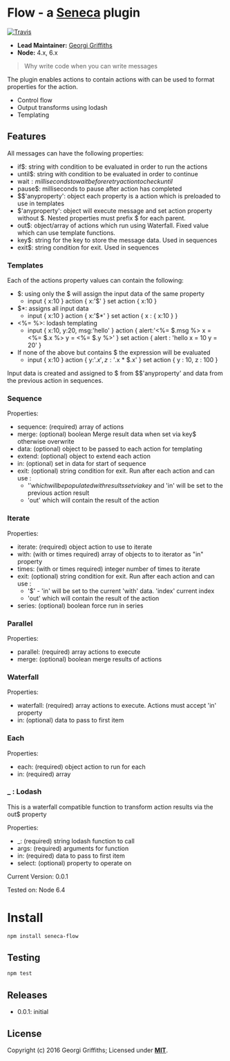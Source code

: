 # Flow - a [Seneca](http://senecajs.org) plugin
[![Travis][BadgeTravis]][Travis]

- __Lead Maintainer:__ [Georgi Griffiths][Lead]
- __Node:__ 4.x, 6.x

> Why write code when you can write messages

The plugin enables actions to contain actions with can be used to format properties for the action.   

* Control flow
* Output transforms using lodash
* Templating


## Features



All messages can have the following properties:

* if$: string with condition to be evaluated in order to run the actions
* until$: string with condition to be evaluated in order to continue
* wait$: milliseconds to wait before retry action to check until$
* pause$: milliseconds to pause after action has completed
* $$'anyproperty': object each property is a action which is preloaded to use in templates
* $'anyproperty': object will execute message and set action property without $.  Nested properties must prefix $ for each parent.
* out$: object/array of actions which run using Waterfall. Fixed value which can use template functions.
* key$: string for the key to store the message data. Used in sequences
* exit$: string condition for exit. Used in sequences

### Templates

Each of the actions property values can contain the following:

* $: using only the $ will assign the input data of the same property
  * input { x:10 } action { x:'$' } set action { x:10 }
* $\*: assigns all input data
  * input { x:10 } action { x:'$\*' } set action { x : { x:10 } }
* <%=  %>: lodash templating
  * input { x:10, y:20, msg:'hello' } action { alert:'<%= $.msg %> x = <%= $.x %> y = <%= $.y %>' } set action { alert : 'hello x = 10 y = 20' }
* If none of the above but contains $ the expression will be evaluated
  * input { x:10 } action { y:'$.x', z:'$.x * $.x' } set action { y : 10, z : 100 }

Input data is created and assigned to $ from $$'anyproperty' and data from the previous action in sequences.

### Sequence

Properties:
* sequence: (required) array of actions
* merge: (optional) boolean Merge result data when set via key$ otherwise overwrite
* data: (optional) object to be passed to each action for templating
* extend: (optional) object to extend each action
* in: (optional) set in data for start of sequence
* exit: (optional) string condition for exit. Run after each action and can use :
  * '$' which will be populated with results set via key$ and 'in' will be set to the previous action result
  * 'out' which will contain the result of the action


### Iterate

Properties:
* iterate: (required) object action to use to iterate
* with: (with or times required) array of objects to to iterator as "in" property
* times: (with or times required) integer number of times to iterate
* exit: (optional) string condition for exit. Run after each action and can use :
  * '$' - 'in' will be set to the current 'with' data. 'index' current index
  * 'out' which will contain the result of the action
* series: (optional) boolean force run in series


### Parallel

Properties:
* parallel: (required) array actions to execute
* merge: (optional) boolean merge results of actions


### Waterfall

Properties:
* waterfall: (required) array actions to execute. Actions must accept 'in' property
* in: (optional) data to pass to first item


### Each

Properties:
* each: (required) object action to run for each
* in: (required) array


### _ : Lodash

This is a waterfall compatible function to transform action results via the out$ property

Properties:
* \_: (required) string lodash function to call
* args: (required) arguments for function
* in: (required) data to pass to first item
* select: (optional) property to operate on




Current Version: 0.0.1

Tested on: Node 6.4


# Install

```sh
npm install seneca-flow
```

## Testing

```sh
npm test
```


## Releases

   * 0.0.1: initial

## License
   Copyright (c) 2016 Georgi Griffiths;
   Licensed under __[MIT][Lic]__.

[Lead]: https://github.com/georgigriffiths
[Coveralls]: https://coveralls.io/github/senecajs/seneca?branch=master
[Lic]: ./LICENSE
[Travis]: https://travis-ci.org/georgigriffiths/seneca-flow?branch=master
[BadgeTravis]: https://travis-ci.org/georgigriffiths/seneca-flow.svg?branch=master
